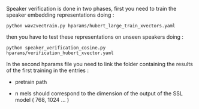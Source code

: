 Speaker verification is done in two phases, first you need to train the speaker embedding representations doing :

```
python wav2vectrain.py hparams/hubert_large_train_xvectors.yaml 

```

then you have to test these representations on unseen speakers doing : 

```
python speaker_verification_cosine.py hparams/verification_hubert_xvector.yaml

```

In the second hparams file you need to  link the folder containing the results of the first training in the entries : 

* pretrain path 

* n mels should correspond to the dimension of the output of the SSL model ( 768, 1024 ... ) 

 
